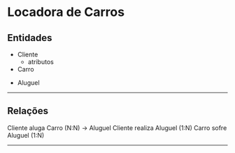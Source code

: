 Locadora de Carros
===

Entidades
---

- Cliente
  - atributos
- Carro
* Aluguel

---

Relações
---

Cliente aluga Carro (N:N) -> Aluguel
Cliente realiza Aluguel (1:N)
Carro sofre Aluguel (1:N)

---


